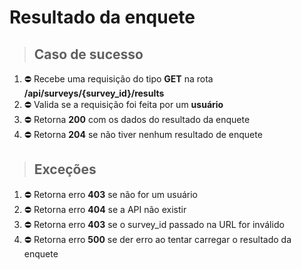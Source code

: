# Resultado da enquete

> ## Caso de sucesso

1. ⛔️ Recebe uma requisição do tipo **GET** na rota **/api/surveys/{survey_id}/results**
2. ⛔️ Valida se a requisição foi feita por um **usuário**
3. ⛔️ Retorna **200** com os dados do resultado da enquete
4. ⛔️ Retorna **204** se não tiver nenhum resultado de enquete

> ## Exceções

1. ⛔️ Retorna erro **403** se não for um usuário
2. ⛔️ Retorna erro **404** se a API não existir
3. ⛔️ Retorna erro **403** se o survey_id passado na URL for inválido
4. ⛔️ Retorna erro **500** se der erro ao tentar carregar o resultado da enquete
